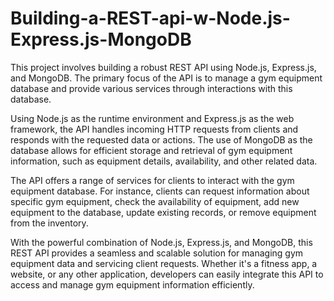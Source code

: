 # Building-a-REST-api-w-Node.js-Express.js-MongoDB
This project involves building a robust REST API using Node.js, Express.js, and MongoDB. The primary focus of the API is to manage a gym equipment database and provide various services through interactions with this database.

Using Node.js as the runtime environment and Express.js as the web framework, the API handles incoming HTTP requests from clients and responds with the requested data or actions. The use of MongoDB as the database allows for efficient storage and retrieval of gym equipment information, such as equipment details, availability, and other related data.

The API offers a range of services for clients to interact with the gym equipment database. For instance, clients can request information about specific gym equipment, check the availability of equipment, add new equipment to the database, update existing records, or remove equipment from the inventory.

With the powerful combination of Node.js, Express.js, and MongoDB, this REST API provides a seamless and scalable solution for managing gym equipment data and servicing client requests. Whether it's a fitness app, a website, or any other application, developers can easily integrate this API to access and manage gym equipment information efficiently.
